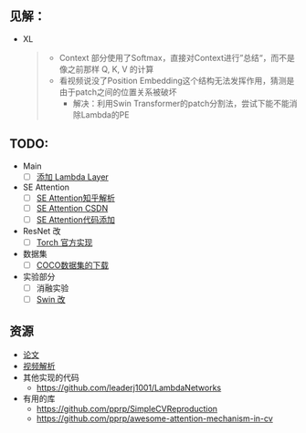## 见解：
- XL
    > - Context 部分使用了Softmax，直接对Context进行”总结“，而不是像之前那样 Q, K, V 的计算 
    > - 看视频说没了Position Embedding这个结构无法发挥作用，猜测是由于patch之间的位置关系被破坏 
    >   - 解决：利用Swin Transformer的patch分割法，尝试下能不能消除Lambda的PE

## TODO:
- Main
    - [ ] [添加 Lambda Layer](https://github.com/lucidrains/lambda-networks)
- SE Attention
    - [ ] [SE Attention知乎解析](https://zhuanlan.zhihu.com/p/102035721)
    - [ ] [SE Attention CSDN](https://blog.csdn.net/Evan123mg/article/details/80058077)
    - [ ] [SE Attention代码添加](https://github.com/moskomule/senet.pytorch/blob/master/senet/se_resnet.py)
- ResNet 改
    - [ ] [Torch 官方实现](https://pytorch.org/vision/stable/_modules/torchvision/models/resnet.html)

- 数据集
    - [ ] [COCO数据集的下载](https://blog.csdn.net/m0_37644085/article/details/81948396)

- 实验部分
    - [ ] 消融实验
    - [ ] [Swin 改](https://github.com/microsoft/Swin-Transformer)

## 资源
- [论文](https://openreview.net/forum?id=xTJEN-ggl1b)
- [视频解析](https://www.youtube.com/watch?v=3qxJ2WD8p4w&t=668s)
- 其他实现的代码
    - https://github.com/leaderj1001/LambdaNetworks
- 有用的库
  - https://github.com/pprp/SimpleCVReproduction
  - https://github.com/pprp/awesome-attention-mechanism-in-cv
